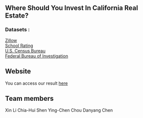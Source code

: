 
## Where Should You Invest In California Real Estate?

### Datasets :
[Zillow](http://www.zillow.com/research/data/)<br>
[School Rating](http://school-ratings.com/counties/Alameda.html?type=HS&rankFilter=10)<br>
[U.S. Census Bureau](https://www.census.gov/quickfacts/table/PST045216/06)<br>
[Federal Bureau of Investigation](https://ucr.fbi.gov)

## Website
You can access our result [here](https://alice4926.github.io/CaliforniaHousing/)
 
## Team members
Xin Li
Chia-Hui Shen
Ying-Chen Chou
Danyang Chen

